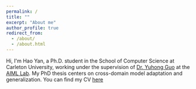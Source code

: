 ```yaml
---
permalink: /
title: ""
excerpt: "About me"
author_profile: true
redirect_from: 
  - /about/
  - /about.html
---
```


Hi, I'm Hao Yan, a Ph.D. student in the School of Computer Science at Carleton University, working under the supervision of [Dr. Yuhong Guo](https://people.scs.carleton.ca/~yuhongguo/index.html) at the [AIML Lab](https://aiml.carleton.ca/). My PhD thesis centers on cross-domain model adaptation and generalization.
You can find my CV [here](/files/Hao_Yan_Resume.pdf)

